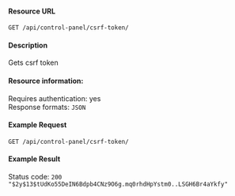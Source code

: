 #### Resource URL
`GET /api/control-panel/csrf-token/`

#### Description
  Gets csrf token

#### Resource information:
  Requires authentication: yes  
  Response formats: `JSON`


#### Example Request
`GET /api/control-panel/csrf-token/`

#### Example Result
Status code: `200`  
`"$2y$13$tUdKo55DeIN6Bdpb4CNz9O6g.mq0rhdHpYstm0..LSGH6Br4aYkfy"`
